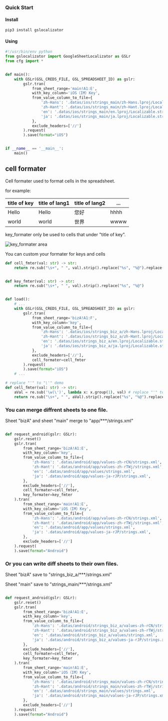 
### Quick Start

#### Install
```
pip3 install gslocalizator
```
#### Using
```py
#!/usr/bin/env python
from gslocalizator import GoogleSheetLocalizator as GSLr
from cfg import *


def main():
    with GSLr(GSL_CREDS_FILE, GSL_SPREADSHEET_ID) as gslr:
        gslr.tran(
            from_sheet_range='main!A1:E',
            with_key_column='iOS（IM）Key',
            from_value_column_to_file={
                'zh-Hans': '.datas/ios/strings_main/zh-Hans.lproj/Localizable.strings',
                'zh-Hant': '.datas/ios/strings_main/zh-Hant.lproj/Localizable.strings',
                'en': '.datas/ios/strings_main/en.lproj/Localizable.strings',
                'ja': '.datas/ios/strings_main/ja.lproj/Localizable.strings',
            },
            exclude_headers=['//']
        ).request(
        ).save(format="iOS")


if __name__ == '__main__':
    main()
```

## cell formater

Cell formater used to format cells in the spreadsheet.

for example:

title of key| title of lang1|title of lang2|...
-----|-----|-----|-----
Hello|Hello|您好|hhhh
world|world|世界|wwww

key_formater  only be used to cells that under "title of key".

![key_formater area](docs/key_formater_area.png)

You can custom your formater for keys and cells
```py
def cell_fmter(val: str) -> str:
    return re.sub("\s+", " ", val).strip().replace("%s", "%@").replace("\"", "\\\"")


def key_fmter(val: str) -> str:
    return re.sub("\s+", " ", val).strip().replace("%s", "%@")


def load():
    # ...
    with GSLr(GSL_CREDS_FILE, GSL_SPREADSHEET_ID) as gslr:
        gslr.tran(
            from_sheet_range='bizA!A1:F',
            with_key_column='key',
            from_value_column_to_file={
                'zh-Hans': '.datas/ios/strings_biz_a/zh-Hans.lproj/Localizable.strings',
                'zh-Hant': '.datas/ios/strings_biz_a/zh-Hant.lproj/Localizable.strings',
                'en': '.datas/ios/strings_biz_a/en.lproj/Localizable.strings',
                'ja': '.datas/ios/strings_biz_a/ja.lproj/Localizable.strings',
            },
            exclude_headers=['//'],
            cell_formater=cell_fmter
        ).request(
        ).save(format="iOS")
    # ...
```

```py
# replace "'" to "\'" demo
def cell_fmter(val: str) -> str:
    aVal = re.sub('\w(\')', lambda x: x.group(1), val) # replace "'" to "\'"
    return re.sub("\s+", " ", aVal).strip().replace("%s", "%@").replace("\"", "\\\"")
```

### You can merge diffrent sheets to one file.

Sheet "bizA" and sheet "main" merge to "app/***/strings.xml"

```py

def request_android(gslr: GSLr):
    gslr.reset()
    gslr.tran(
        from_sheet_range='bizA!A1:E',
        with_key_column='key',
        from_value_column_to_file={
            'zh-Hans': '.datas/android/app/values-zh-rCN/strings.xml',
            'zh-Hant': '.datas/android/app/values-zh-rTWj/strings.xml',
            'en': '.datas/android/app/values/strings.xml',
            'ja': '.datas/android/app/values-ja-rJP/strings.xml',
        },
        exclude_headers=['//'],
        cell_formater=cell_fmter,
        key_formater=key_fmter
    ).tran(
        from_sheet_range='main!A1:E',
        with_key_column='iOS（IM）Key',
        from_value_column_to_file={
            'zh-Hans': '.datas/android/app/values-zh-rCN/strings.xml',
            'zh-Hant': '.datas/android/app/values-zh-rTWj/strings.xml',
            'en': '.datas/android/app/values/strings.xml',
            'ja': '.datas/android/app/values-ja-rJP/strings.xml',
        },
        exclude_headers=['//']
    ).request(
    ).save(format="Android")

```

### Or you can write diff sheets to their own files.

Sheet "bizA" save to "strings_biz_a/***/strings.xml"

Sheet "main" save to "strings_main/***/strings.xml"

```py

def request_android(gslr: GSLr):
    gslr.reset()
    gslr.tran(
        from_sheet_range='bizA!A1:E',
        with_key_column='key',
        from_value_column_to_file={
            'zh-Hans': '.datas/android/strings_biz_a/values-zh-rCN/strings.xml',
            'zh-Hant': '.datas/android/strings_biz_a/values-zh-rTWj/strings.xml',
            'en': '.datas/android/strings_biz_a/values/strings.xml',
            'ja': '.datas/android/strings_biz_a/values-ja-rJP/strings.xml',
        },
        exclude_headers=['//'],
        cell_formater=cell_fmter,
        key_formater=key_fmter
    ).tran(
        from_sheet_range='main!A1:E',
        with_key_column='iOS（IM）Key',
        from_value_column_to_file={
            'zh-Hans': '.datas/android/strings_main/values-zh-rCN/strings.xml',
            'zh-Hant': '.datas/android/strings_main/values-zh-rTWj/strings.xml',
            'en': '.datas/android/strings_main/values/strings.xml',
            'ja': '.datas/android/strings_main/values-ja-rJP/strings.xml',
        },
        exclude_headers=['//']
    ).request(
    ).save(format="Android")

```